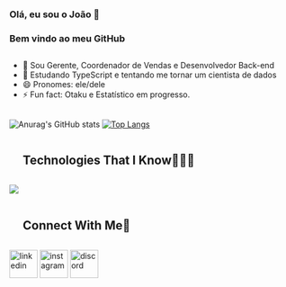 ### Olá, eu sou o João 👋
### Bem vindo ao meu GitHub
##

- 🔭 Sou Gerente, Coordenador de Vendas e Desenvolvedor Back-end
- 🌱 Estudando TypeScript e tentando me tornar um cientista de dados
- 😄 Pronomes: ele/dele
- ⚡ Fun fact: Otaku e Estatístico em progresso.
##

![Anurag's GitHub stats](https://github-readme-stats.vercel.app/api?username=jrijo7&theme=radical&show_icons=true)
[![Top Langs](https://github-readme-stats.vercel.app/api/top-langs/?username=jrijo7&theme=radical&show_icons=true)](https://github.com/jrijo7/github-readme-stats)


<!--h1 without bottom border-->
<div id="user-content-toc">
  <ul align="left">
    <summary><h2 style="display: inline-block">Technologies That I Know👨🏻‍💻</h2></summary>
  </ul>
</div>
<!--tech stack icons-->
<p align="left">
  <a href="https://skillicons.dev">
    <img src="https://skillicons.dev/icons?i=git,cpp,css,figma,github,html,js,python,r,ts,vscode&perline=14" />
  </a>
</p>


<!-- Connect with me -->
<!--h2 without bottom border-->
<div id="user-content-toc">
  <ul align="left">
    <summary><h2 style="display: inline-block">Connect With Me🤝</h2></summary>
  </ul>
</div>

<!--icons and links-->
<p align="left">
<a href="https://www.linkedin.com/in/jo%C3%A3o-victor-56b5481b6/" target="blank"><img align="center" src="https://user-images.githubusercontent.com/88904952/234979284-68c11d7f-1acc-4f0c-ac78-044e1037d7b0.png" alt="linkedin" height="50" width="50" /></a> 
<a href="https://www.instagram.com/j_rijo.7/" target="blank"><img align="center" src="https://user-images.githubusercontent.com/88904952/234981169-2dd1e58f-4b7e-468c-8213-034ba62156c3.png" alt="instagram" height="50" width="50" /></a>
<a href="https://discord.gg/UjwKkJsXsf" target="blank"><img align="center" src="https://user-images.githubusercontent.com/88904952/234982627-019fd336-6248-453c-9b05-97c13fd1d207.png" alt="discord" height="50" width="50" /></a>
  
</p>
